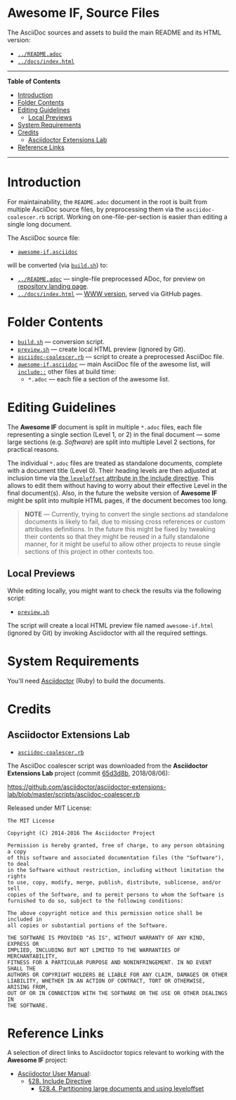 # Awesome IF, Source Files

The AsciiDoc sources and assets to build the main README and its HTML version:

- [`../README.adoc`][README]
- [`../docs/index.html`][index]


-----

**Table of Contents**

<!-- MarkdownTOC autolink="true" bracket="round" autoanchor="false" lowercase="only_ascii" uri_encoding="true" levels="1,2,3" -->

- [Introduction](#introduction)
- [Folder Contents](#folder-contents)
- [Editing Guidelines](#editing-guidelines)
    - [Local Previews](#local-previews)
- [System Requirements](#system-requirements)
- [Credits](#credits)
    - [Asciidoctor Extensions Lab](#asciidoctor-extensions-lab)
- [Reference Links](#reference-links)

<!-- /MarkdownTOC -->

-----

# Introduction

For maintainability, the `README.adoc` document in the root is built from multiple AsciiDoc source files, by preprocessing them via the `asciidoc-coalescer.rb` script. Working on one-file-per-section is easier than editing a single long document.

The AsciiDoc source file:

- [`awesome-if.asciidoc`][awesome-if]

will be converted (via [`build.sh`][build]) to:

- [`../README.adoc`][README] — single-file preprocessed ADoc, for preview on [repository landing page].
- [`../docs/index.html`][index] — [WWW version], served via GitHub pages.


# Folder Contents

- [`build.sh`][build] — conversion script.
- [`preview.sh`](./preview.sh) — create local HTML preview (ignored by Git).
- [`asciidoc-coalescer.rb`][coalescer.rb] — script to create a preprocessed AsciiDoc file.
- [`awesome-if.asciidoc`][awesome-if] — main AsciiDoc file of the awesome list, will [`include::`][§28] other files at build time:
    + `*.adoc` — each file a section of the awesome list.

# Editing Guidelines

The __Awesome IF__ document is split in multiple `*.adoc` files, each file representing a single section (Level 1, or 2) in the final document — some large sections (e.g. _Software_) are split into multiple Level 2 sections, for practical reasons.

The individual `*.adoc` files are treated as standalone documents, complete with a document title (Level 0). Their heading levels are then adjusted at inclusion time via [the `leveloffset` attribute in the include directive][§28.4]. This allows to edit them without having to worry about their effective Level in the final document(s). Also, in the future the website version of __Awesome IF__ might be split into multiple HTML pages, if the document becomes too long.

> __NOTE__ — Currently, trying to convert the single sections ad standalone documents is likely to fail, due to missing cross references or custom attributes definitions. In the future this might be fixed by tweaking their contents so that they might be reused in a fully standalone manner, for it might be useful to allow other projects to reuse single sections of this project in other contexts too.

## Local Previews

While editing locally, you might want to check the results via the following script:

- [`preview.sh`](./preview.sh)

The script will create a local HTML preview file named `awesome-if.html` (ignored by Git) by invoking Asciidoctor with all the required settings.


# System Requirements

You'll need [Asciidoctor]  (Ruby) to build the documents.

# Credits

## Asciidoctor Extensions Lab

- [`asciidoc-coalescer.rb`][coalescer.rb]

The AsciiDoc coalescer script was downloaded from the __Asciidoctor Extensions Lab__ project (commit [65d3d8b], 2018/08/06):

https://github.com/asciidoctor/asciidoctor-extensions-lab/blob/master/scripts/asciidoc-coalescer.rb

Released under MIT License:

```
The MIT License

Copyright (C) 2014-2016 The Asciidoctor Project

Permission is hereby granted, free of charge, to any person obtaining a copy
of this software and associated documentation files (the "Software"), to deal
in the Software without restriction, including without limitation the rights
to use, copy, modify, merge, publish, distribute, sublicense, and/or sell
copies of the Software, and to permit persons to whom the Software is
furnished to do so, subject to the following conditions:

The above copyright notice and this permission notice shall be included in
all copies or substantial portions of the Software.

THE SOFTWARE IS PROVIDED "AS IS", WITHOUT WARRANTY OF ANY KIND, EXPRESS OR
IMPLIED, INCLUDING BUT NOT LIMITED TO THE WARRANTIES OF MERCHANTABILITY,
FITNESS FOR A PARTICULAR PURPOSE AND NONINFRINGEMENT. IN NO EVENT SHALL THE
AUTHORS OR COPYRIGHT HOLDERS BE LIABLE FOR ANY CLAIM, DAMAGES OR OTHER
LIABILITY, WHETHER IN AN ACTION OF CONTRACT, TORT OR OTHERWISE, ARISING FROM,
OUT OF OR IN CONNECTION WITH THE SOFTWARE OR THE USE OR OTHER DEALINGS IN
THE SOFTWARE.
```


# Reference Links

A selection of direct links to Asciidoctor topics relevant to working with the __Awesome IF__ project:

- [Asciidoctor User Manual]:
    + [§28. Include Directive][§28]
        * [§28.4. Partitioning large documents and using leveloffset][§28.4]

<!-----------------------------------------------------------------------------
                               REFERENCE LINKS
------------------------------------------------------------------------------>

[WWW version]: https://github.com/tajmone/awesome-interactive-fiction/ "Visit the Awesome IF website"
[repository landing page]: https://github.com/tajmone/awesome-interactive-fiction/ "Go to Awesome IF main repository page"

<!-- 3rd party -->

[Asciidoctor]: https://asciidoctor.org/

[65d3d8b]: https://github.com/asciidoctor/asciidoctor-extensions-lab/commit/65d3d8bc02d70c0d100a06d65b7e63b5a5e17969

<!-- Asciidoctor documentation -->

[Asciidoctor User Manual]: https://asciidoctor.org/docs/user-manual/ "Go to the Asciidoctor Manual"
[§28]: https://asciidoctor.org/docs/user-manual/#include-directive "Read Asciidoctor Manual » §28. Include Directive"
[§28.4]: https://asciidoctor.org/docs/user-manual/#include-partitioning "Read Asciidoctor Manual » §28.4. Partitioning large documents and using leveloffset"

<!-- project files -->

[awesome-if]: ./awesome-if.asciidoc
[build]: ./build.sh
[coalescer.rb]: ./asciidoc-coalescer.rb
[README]: ../README.adoc "View the output AsciiDoc file"
[index]: ../docs/index.html "View the output HTML file"

<!-- EOF -->